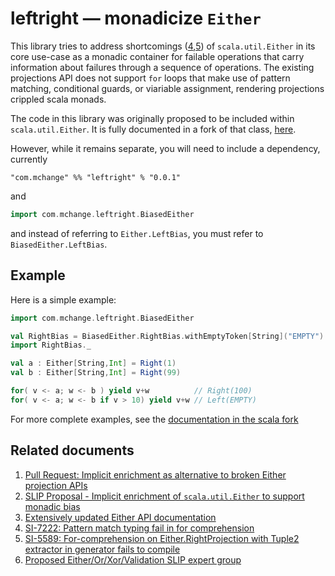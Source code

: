 # leftright &mdash; monadicize `Either`

This library tries to address shortcomings ([4],[5]) of `scala.util.Either` in its core use-case as a 
monadic container for failable operations that carry information about failures 
through a sequence of operations. The existing projections API does not support
`for` loops that make use of pattern matching, conditional guards, or viariable 
assignment, rendering projections crippled scala monads.

The code in this library was originally proposed to be included within `scala.util.Either`.
It is fully documented in a fork of that class, 
[here](http://www.mchange.com/work/enrich-bias-either/enrich-bias-either-2015-09-19/index.html#scala.util.Either).

However, while it remains separate, you will need to include a dependency, currently

    "com.mchange" %% "leftright" % "0.0.1"

and

```scala
import com.mchange.leftright.BiasedEither
```

and instead of referring to `Either.LeftBias`, you must refer to `BiasedEither.LeftBias`.

## Example

Here is a simple example:

```scala
import com.mchange.leftright.BiasedEither

val RightBias = BiasedEither.RightBias.withEmptyToken[String]("EMPTY")
import RightBias._

val a : Either[String,Int] = Right(1)
val b : Either[String,Int] = Right(99)

for( v <- a; w <- b ) yield v+w          // Right(100)
for( v <- a; w <- b if v > 10) yield v+w // Left(EMPTY)
```

For more complete examples, see the [documentation in the scala fork](http://www.mchange.com/work/enrich-bias-either/enrich-bias-either-2015-09-19/index.html#scala.util.Either)

## Related documents

1. [Pull Request: Implicit enrichment as alternative to broken Either projection APIs][1]
2. [SLIP Proposal - Implicit enrichment of `scala.util.Either` to support monadic bias][2]
3. [Extensively updated Either API documentation][3]
4. [SI-7222: Pattern match typing fail in for comprehension][4]
5. [SI-5589: For-comprehension on Either.RightProjection with Tuple2 extractor in generator fails to compile][5]
6. [Proposed Either/Or/Xor/Validation SLIP expert group][6]

[1]: https://github.com/scala/scala/pull/4547 "Pull Request"
[2]: https://github.com/swaldman/slip/blob/enrich-bias-either/text/0000-enrich-bias-either.md "SLIP Proposal"
[3]: http://www.mchange.com/work/enrich-bias-either/enrich-bias-either-2015-09-19/index.html#scala.util.Either "API Documentation"
[4]: https://issues.scala-lang.org/browse/SI-7222 "SI-7222"
[5]: https://issues.scala-lang.org/browse/SI-5589 "SI-5589"
[6]: https://github.com/scala/slip/issues/5 "Either/Or/Xor/Validation SLIP expert group"






